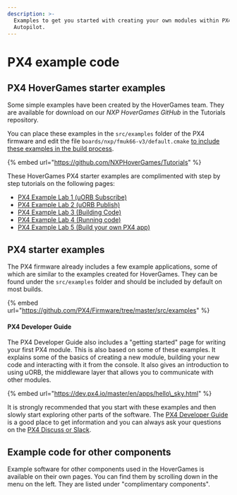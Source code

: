 ```yaml
---
description: >-
  Examples to get you started with creating your own modules within PX4
  Autopilot.
---
```


# PX4 example code

## PX4 HoverGames starter examples

Some simple examples have been created by the HoverGames team. They are available for download on our _NXP HoverGames GitHub_ in the Tutorials repository. 

You can place these examples in the `src/examples` folder of the PX4 firmware and edit the file `boards/nxp/fmuk66-v3/default.cmake` [to include these examples in the build process](https://dev.px4.io/master/en/apps/hello_sky.html#build-the-applicationfirmware). 

{% embed url="https://github.com/NXPHoverGames/Tutorials" %}

These HoverGames PX4 starter examples are complimented with step by step tutorials on the following pages:

* [PX4 Example Lab 1 \(uORB Subscribe\)](hg-px4-example-lab-1.md)
* [PX4 Example Lab 2 \(uORB Publish\)](hg-px4-example-lab-2.md)
* [PX4 Example Lab 3 \(Building Code\)](hg-px4-example-lab-3.md)
* [PX4 Example Lab 4 \(Running code\)](hg-px4-example-lab-4.md)
* [PX4 Example Lab 5 \(Build your own PX4 app\)](hg-px4-example-lab-5.md)

## PX4 starter examples

The PX4 firmware already includes a few example applications, some of which are similar to the examples created for HoverGames. They can be found under the `src/examples` folder and should be included by default on most builds. 

{% embed url="https://github.com/PX4/Firmware/tree/master/src/examples" %}

#### PX4 Developer Guide

The PX4 Developer Guide also includes a "getting started" page for writing your first PX4 module. This is also based on some of these examples. It explains some of the basics of creating a new module, building your new code and interacting with it from the console. It also gives an introduction to using uORB, the middleware layer that allows you to communicate with other modules.

{% embed url="https://dev.px4.io/master/en/apps/hello\_sky.html" %}

It is strongly recommended that you start with these examples and then slowly start exploring other parts of the software. The [PX4 Developer Guide](https://dev.px4.io/master/en/index.html) is a good place to get information and you can always ask your questions on the [PX4 Discuss or Slack](../../contact.md#px4-slack-and-discuss-forum).

## Example code for other components

Example software for other components used in the HoverGames is available on their own pages. You can find them by scrolling down in the menu on the left. They are listed under "complimentary components". 

